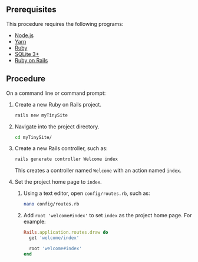 ## Prerequisites

This procedure requires the following programs:
* [Node.js](https://nodejs.org/)
* [Yarn](https://yarnpkg.com/)
* [Ruby](https://www.ruby-lang.org/)
* [SQLite 3+](https://sqlite.org/index.html)
* [Ruby on Rails](https://rubyonrails.org/)

## Procedure
On a command line or command prompt:

1. Create a new Ruby on Rails project.

    ```sh
    rails new myTinySite
    ```

2. Navigate into the project directory.

    ```sh
    cd myTinySite/
    ```

3. Create a new Rails controller, such as:

    ```sh
    rails generate controller Welcome index
    ```
    This creates a controller named `Welcome` with an action named `index`.

4. Set the project home page to `index`.

   1. Using a text editor, open `config/routes.rb`, such as:

      ```sh
      nano config/routes.rb
      ```

   2. Add `root 'welcome#index'` to set `index` as the project home page. For example:

      ```ruby
      Rails.application.routes.draw do
        get 'welcome/index'

        root 'welcome#index'
      end
      ```